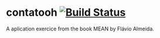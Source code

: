 # contatooh [![Build Status](https://travis-ci.org/ClausRT/contatooh.svg?branch=master)](https://travis-ci.org/ClausRT/contatooh)
A aplication exercice from the book MEAN by Flávio Almeida.

